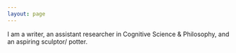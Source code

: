 ```yaml
---
layout: page
---
```

I am a writer, an assistant researcher in Cognitive Science & Philosophy, and an aspiring sculptor/ potter. 

